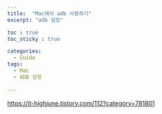 ```yaml
---
title:  "Mac에서 adb 사용하기"
excerpt: "adb 설정"

toc : true
toc_sticky : true

categories:
  - Guide
tags: 
  - Mac
  - ADB 설정
  
---
```



https://it-highjune.tistory.com/112?category=781801